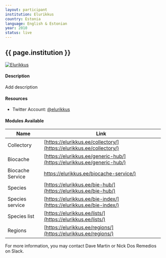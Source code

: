 ```yaml
---
layout: participant
institution: Elurikkus
country: Estonia
language: English & Estonian
year: 2010
status: live
---
```


## {{ page.institution }}

[![Elurikkus](../assets/img/participants/Elurikkus.png)](https://elurikkus.ee)

#### Description 
Add description

#### Resources

- Twitter Account: [@elurikkus](https://twitter.com/elurikkus)

#### Modules Available 

| Name              | Link                                                                              | 
| ------------------|-----------------------------------------------------------------------------------|
| Collectory		| [https://elurikkus.ee/collectory/](https://elurikkus.ee/collectory/)              |
| Biocache          | [https://elurikkus.ee/generic-hub/](https://elurikkus.ee/generic-hub/)            |
| Biocache Service  | [https://elurikkus.ee/biocache-service/)](https://elurikkus.ee/biocache-service/) |
| Species           | [https://elurikkus.ee/bie-hub/](https://elurikkus.ee/bie-hub/)                    |
| Species service   | [https://elurikkus.ee/bie-index/](https://elurikkus.ee/bie-index/)                | 
| Species list      | [https://elurikkus.ee/lists/](https://elurikkus.ee/lists/)                        |  
| Regions           | [https://elurikkus.ee/regions/](https://elurikkus.ee/regions/)                    |



For more information, you may contact Dave Martin or Nick Dos Remedios on Slack.
